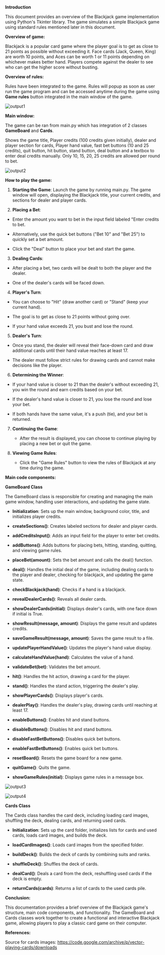 **Introduction**

This document provides an overview of the Blackjack game implementation
using Python\'s Tkinter library. The game simulates a simple Blackjack
game using standard rules mentioned later in this document.

**Overview of game:**

Blackjack is a popular card game where the player goal is to get as
close to 21 points as possible without exceeding it. Face cards (Jack,
Queen, King) are worth 10 points, and Aces can be worth 1 or 11 points
depending on whichever makes better hand. Players compete against the
dealer to see who can get the higher score without busting.

**Overview of rules:**

Rules have been integrated to the game. Rules will popup as soon as user
run the game program and can be accessed anytime during the game using
**Game rules** button integrated in the main window of the game.

![output1](picture_gamerules.png)

**Main window:**

The game can be ran from main.py which has integration of 2 classes
**GameBoard** and **Cards**.

Shows the game title, Player credits (100 credits given initially),
dealer and player section for cards, Player hand value, fast bet buttons
(10 and 25 credits), quit button, hit button, stand button, deal button
and a textbox to enter deal credits manually. Only 10, 15, 20, 25
credits are allowed per round to bet.

![output2](pic2.png)

**How to play the game:**

1.  **Starting the Game**: Launch the game by running main.py. The game
    window will open, displaying the Blackjack title, your current
    credits, and sections for dealer and player cards.

2.  **Placing a Bet**:

- Enter the amount you want to bet in the input field labeled \"Enter
  credits to bet.

- Alternatively, use the quick bet buttons (\"Bet 10\" and \"Bet 25\")
  to quickly set a bet amount.

- Click the \"Deal\" button to place your bet and start the game.

3.  **Dealing Cards**:

- After placing a bet, two cards will be dealt to both the player and
  the dealer.

- One of the dealer\'s cards will be faced down.

4.  **Player\'s Turn**:

- You can choose to \"Hit\" (draw another card) or \"Stand\" (keep your
  current hand).

- The goal is to get as close to 21 points without going over.

- If your hand value exceeds 21, you bust and lose the round.

5.  **Dealer\'s Turn**:

- Once you stand, the dealer will reveal their face-down card and draw
  additional cards until their hand value reaches at least 17.

- The dealer must follow strict rules for drawing cards and cannot make
  decisions like the player.

6.  **Determining the Winner**:

- If your hand value is closer to 21 than the dealer\'s without
  exceeding 21, you win the round and earn credits based on your bet.

- If the dealer\'s hand value is closer to 21, you lose the round and
  lose your bet.

- If both hands have the same value, it's a push (tie), and your bet is
  returned.

7.  **Continuing the Game**:

    - After the result is displayed, you can choose to continue playing
      by placing a new bet or quit the game.

8.  **Viewing Game Rules**:

    - Click the \"Game Rules\" button to view the rules of Blackjack at
      any time during the game.

**Main code components:**

**GameBoard Class**

The GameBoard class is responsible for creating and managing the main
game window, handling user interactions, and updating the game state.

- **Initialization**: Sets up the main window, background color, title,
  and initializes player credits.

- **createSections()**: Creates labeled sections for dealer and player
  cards.

- **addCreditsInput()**: Adds an input field for the player to enter bet
  credits.

- **addButtons()**: Adds buttons for placing bets, hitting, standing,
  quitting, and viewing game rules.

- **placeBet(amount)**: Sets the bet amount and calls the deal()
  function.

- **deal()**: Handles the initial deal of the game, including dealing
  cards to the player and dealer, checking for blackjack, and updating
  the game state.

- **checkBlackjack(hand)**: Checks if a hand is a blackjack.

- **revealDealerCards()**: Reveals all dealer cards.

- **showDealerCards(initial)**: Displays dealer\'s cards, with one face
  down if initial is True.

- **showResult(message, amount)**: Displays the game result and updates
  credits.

- **saveGameResult(message, amount)**: Saves the game result to a file.

- **updatePlayerHandValue()**: Updates the player\'s hand value display.

- **calculateHandValue(hand)**: Calculates the value of a hand.

- **validateBet(bet)**: Validates the bet amount.

- **hit()**: Handles the hit action, drawing a card for the player.

- **stand()**: Handles the stand action, triggering the dealer\'s play.

- **showPlayerCards()**: Displays player\'s cards.

- **dealerPlay()**: Handles the dealer\'s play, drawing cards until
  reaching at least 17.

- **enableButtons()**: Enables hit and stand buttons.

- **disableButtons()**: Disables hit and stand buttons.

- **disableFastBetButtons()**: Disables quick bet buttons.

- **enableFastBetButtons()**: Enables quick bet buttons.

- **resetBoard()**: Resets the game board for a new game.

- **quitGame()**: Quits the game.

- **showGameRules(initial)**: Displays game rules in a message box.

![output3](pic3.png)

![output4](pic4.png)

**Cards Class**

The Cards class handles the card deck, including loading card images,
shuffling the deck, dealing cards, and returning used cards.

- **Initialization**: Sets up the card folder, initializes lists for
  cards and used cards, loads card images, and builds the deck.

- **loadCardImages()**: Loads card images from the specified folder.

- **buildDeck()**: Builds the deck of cards by combining suits and
  ranks.

- **shuffleDeck()**: Shuffles the deck of cards.

- **dealCard()**: Deals a card from the deck, reshuffling used cards if
  the deck is empty.

- **returnCards(cards)**: Returns a list of cards to the used cards
  pile.

**Conclusion:**

This documentation provides a brief overview of the Blackjack game\'s
structure, main code components, and functionality. The GameBoard and
Cards classes work together to create a functional and interactive
Blackjack game, allowing players to play a classic card game on their
computer.

**References:**

Source for cards images:
<https://code.google.com/archive/p/vector-playing-cards/downloads>

